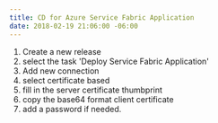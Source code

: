 ```yaml
---
title: CD for Azure Service Fabric Application
date: 2018-02-19 21:06:00 -06:00
---
```


1. Create a new release
2. select the task 'Deploy Service Fabric Application'
3. Add new connection
4. select certificate based
5. fill in the server certificate thumbprint
6. copy the base64 format client certificate
7. add a password if needed.

